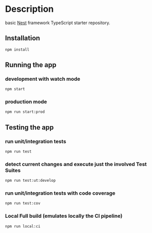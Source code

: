 # Description

basic [Nest](https://github.com/angular/angular) framework TypeScript starter repository.

## Installation

```bash
npm install
```

## Running the app

### development with watch mode

```bash
npm start
```

### production mode

```bash
npm run start:prod
```

## Testing the app

### run unit/integration tests

```bash
npm run test
```

### detect current changes and execute just the involved Test Suites

```bash
npm run test:ut:develop
```

### run unit/integration tests with code coverage

```bash
npm run test:cov
```

### Local Full build (emulates locally the CI pipeline)

```bash
npm run local:ci
```
